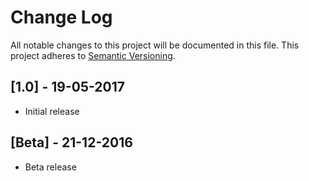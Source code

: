 # Change Log
All notable changes to this project will be documented in this file.
This project adheres to [Semantic Versioning](http://semver.org/).

## [1.0] - 19-05-2017
- Initial release

## [Beta] - 21-12-2016
- Beta release